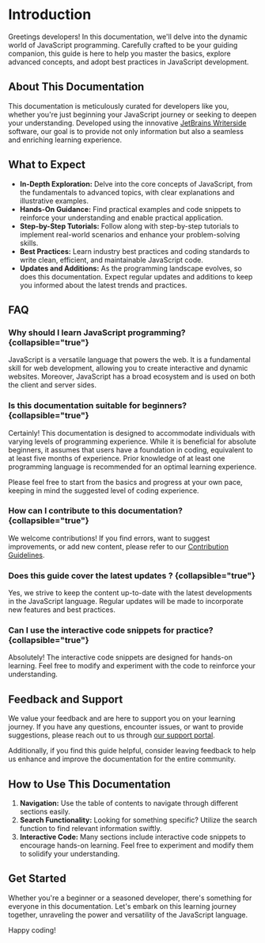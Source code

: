 # Introduction

Greetings developers! In this documentation, we'll delve into the dynamic world of JavaScript programming. Carefully
crafted to be your guiding companion, this guide is here to help you master the basics, explore advanced concepts, and
adopt best practices in JavaScript development.

## About This Documentation

This documentation is meticulously curated for developers like you, whether you're just beginning your JavaScript
journey or seeking to deepen your understanding. Developed using the
innovative [JetBrains Writerside](https://www.jetbrains.com/writerside/) software, our goal is to provide not only
information but also a seamless and enriching learning experience.

## What to Expect

- **In-Depth Exploration:** Delve into the core concepts of JavaScript, from the fundamentals to advanced topics, with
  clear explanations and illustrative examples.
- **Hands-On Guidance:** Find practical examples and code snippets to reinforce your understanding and enable practical
  application.
- **Step-by-Step Tutorials:** Follow along with step-by-step tutorials to implement real-world scenarios and enhance
  your problem-solving skills.
- **Best Practices:** Learn industry best practices and coding standards to write clean, efficient, and maintainable
  JavaScript code.
- **Updates and Additions:** As the programming landscape evolves, so does this documentation. Expect regular updates
  and additions to keep you informed about the latest trends and practices.

## FAQ

### Why should I learn JavaScript programming? {collapsible="true"}

JavaScript is a versatile language that powers the web. It is a fundamental skill for web development, allowing you to
create interactive and dynamic websites. Moreover, JavaScript has a broad ecosystem and is used on both the client and
server sides.

### Is this documentation suitable for beginners? {collapsible="true"}

Certainly! This documentation is designed to accommodate individuals with varying levels of programming experience.
While it is beneficial for absolute beginners, it assumes that users have a foundation in coding, equivalent to at least
five months of experience. Prior knowledge of at least one programming language is recommended for an optimal learning
experience.

Please feel free to start from the basics and progress at your own pace, keeping in mind the suggested level of coding
experience.

### How can I contribute to this documentation? {collapsible="true"}

We welcome contributions! If you find errors, want to suggest improvements, or add new content, please refer to
our [Contribution Guidelines](link-to-guidelines).

### Does this guide cover the latest updates ? {collapsible="true"}

Yes, we strive to keep the content up-to-date with the latest developments in the JavaScript language. Regular updates
will be made to incorporate new features and best practices.

### Can I use the interactive code snippets for practice? {collapsible="true"}

Absolutely! The interactive code snippets are designed for hands-on learning. Feel free to modify and experiment with
the code to reinforce your understanding.

## Feedback and Support

We value your feedback and are here to support you on your learning journey. If you have any questions, encounter
issues, or want to provide suggestions, please reach out to us through [our support portal](link-to-support).

Additionally, if you find this guide helpful, consider leaving feedback to help us enhance and improve the documentation
for the entire community.

## How to Use This Documentation

1. **Navigation:** Use the table of contents to navigate through different sections easily.
2. **Search Functionality:** Looking for something specific? Utilize the search function to find relevant information
   swiftly.
3. **Interactive Code:** Many sections include interactive code snippets to encourage hands-on learning. Feel free to
   experiment and modify them to solidify your understanding.

## Get Started

Whether you're a beginner or a seasoned developer, there's something for everyone in this documentation. Let's embark on
this learning journey together, unraveling the power and versatility of the JavaScript language.

Happy coding!